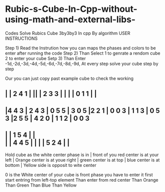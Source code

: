 # Rubic-s-Cube-In-Cpp-without-using-math-and-external-libs-
Codes Solve Rubics Cube 3by3by3 In cpp By algorithm 
USER INSTRUCTIONS 

Step 1) Read the Instrution how you can maps the phases and colors to be enter after running the code
Step 2) Than Select 1 to genrate a rendom cube 2 to enter your cube 
Setp 3) Than Enter -1d,-2d,-3d,-4d,-5d,-6d,-7d,-8d,-9d,
         At every step solve your cube step by step 

Our you can just copy past example cube to check the working 


|      | 2 4 1 |       ||      | 2 3 3 |       |   |      | 0 1 1 |       |            
---------------------------------
|4 4 3 | 2 4 3 | 0 5 5 | 3 0 5
|2 2 1 | 0 0 3 | 1 1 3 | 0 5 3
|2 5 5 | 4 2 0 | 1 1 2 | 0 0 3
----------------------------------
|      | 1 5 4 |       |   
|      | 4 4 5 |       |
|      | 5 2 4 |       |
-----------------------------------
Hold cube as the white center phase is in
|     front of you red center is at your left
|       Orange center is at youe right
|         green  center is at top
|       blue   center  is at bottom
|     Yellow side is opposit  to wite center        
        
0 is the White center of your cube is front phase you have to enter it first start entring from left-top element
   Than enter from red center 
   Than Orange 
   Than Green 
   Than Blue 
   Than Yellow 





        
        
        
